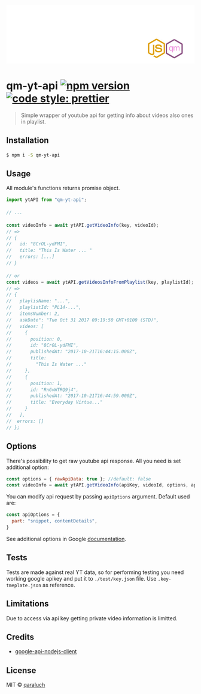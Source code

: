 ![logo-qm](./pic/logo-qm.jpg)

# qm-yt-api [![npm version](https://badge.fury.io/js/qm-yt-api.svg)](https://badge.fury.io/js/qm-yt-api) [![code style: prettier](https://img.shields.io/badge/code_style-prettier-ff69b4.svg)](https://github.com/prettier/prettier)

>  Simple wrapper of youtube api for getting info about videos also ones in playlist.   


## Installation
```sh
$ npm i -S qm-yt-api
```


## Usage
All module's functions returns promise object.
```js
import ytAPI from "qm-yt-api";

// ...

const videoInfo = await ytAPI.getVideoInfo(key, videoId);
// => 
// {
//   id: "8CrOL-ydFMI",
//   title: "This Is Water ... "
//   errors: [...]
// }

// or 
const videos = await ytAPI.getVideosInfoFromPlaylist(key, playlistId);
// =>
// {
//   playlisName: "...",
//   playlistId: "PL14-...",
//   itemsNumber: 2,
//   askDate": "Tue Oct 31 2017 09:19:50 GMT+0100 (STD)",
//   videos: [
//     {
//       position: 0,
//       id: "8CrOL-ydFMI",
//       publishedAt: "2017-10-21T16:44:15.000Z",
//       title:
//         "This Is Water ..."
//     },
//     {
//       position: 1,
//       id: "RnGvWTRQ9j4",
//       publishedAt: "2017-10-21T16:44:59.000Z",
//       title: "Everyday Virtue..."
//     }
//   ],
//  errors: []
// };
```

## Options
There's possibility to get raw youtube api response. All you need is set additional option:
```js
const options = { rawApiData: true }; //default: false
const videoInfo = await ytAPI.getVideoInfo(apiKey, videoId, options, apiOptions)
```

You can modify api request by passing `apiOptions` argument. Default used are:

```js
const apiOptions = {
  part: "snippet, contentDetails",
}
```

See additional options in
 Google [documentation](https://developers.google.com/youtube/v3/docs/videos/list).

## Tests
Tests are made against real YT data, so for performing testing you need working google apikey and put it to `./test/key.json` file.
Use `.key-tmeplate.json` as reference. 

## Limitations
Due to access via api key getting private video information is limitted.

## Credits
* [google-api-nodejs-client](https://github.com/google/google-api-nodejs-client)

## License
MIT © [qaraluch](https://github.com/qaraluch)

